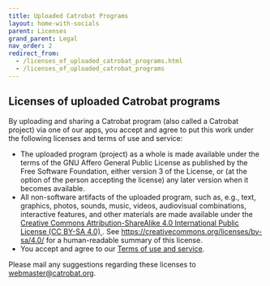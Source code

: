 ```yaml
---
title: Uploaded Catrobat Programs
layout: home-with-socials
parent: Licenses
grand_parent: Legal
nav_order: 2
redirect_from:
  - /licenses_of_uploaded_catrobat_programs.html
  - /licenses_of_uploaded_catrobat_programs
---
```


## Licenses of uploaded Catrobat programs

By uploading and sharing a Catrobat program (also called a Catrobat project) via one of our apps, you accept and agree to put this work under the following licenses and terms of use and service:

- The uploaded program (project) as a whole is made available under the terms of the GNU Affero General Public License as published by the Free Software Foundation, either version 3 of the License, or (at the option of the person accepting the license) any later version when it becomes available.
- All non-software artifacts of the uploaded program, such as, e.g., text, graphics, photos, sounds, music, videos, audiovisual combinations, interactive features, and other materials are made available under the <a href="/docs/legal/licenses/creative">Creative Commons Attribution-ShareAlike 4.0 International Public License (CC BY-SA 4.0) </a>. See <https://creativecommons.org/licenses/by-sa/4.0/> for a human-readable summary of this license.
- You accept and agree to our <a href="/docs/legal/terms-of-use">Terms of use and service</a>.

Please mail any suggestions regarding these licenses to webmaster@catrobat.org.
